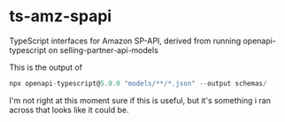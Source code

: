# ts-amz-spapi

TypeScript interfaces for Amazon SP-API, derived from running openapi-typescript on selling-partner-api-models

This is the output of

```javascript
npx openapi-typescript@5.0.0 "models/**/*.json" --output schemas/
```

I'm not right at this moment sure if this is useful, but it's something i ran across that looks like it could be.
